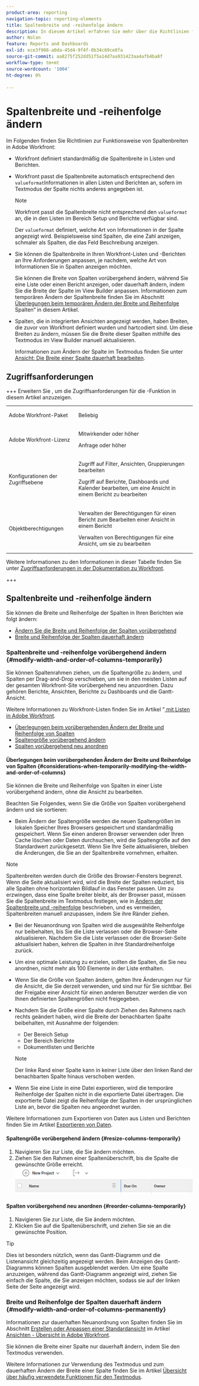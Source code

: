 ```yaml
---
product-area: reporting
navigation-topic: reporting-elements
title: Spaltenbreite und -reihenfolge ändern
description: In diesem Artikel erfahren Sie mehr über die Richtlinien für die Spaltenbreite und darüber, wie Sie die Spaltenbreite und -reihenfolge in Workfront ändern.
author: Nolan
feature: Reports and Dashboards
exl-id: ece3f908-a0da-45d4-9f4f-0b34c69ce8fa
source-git-commit: aa8275f252dd51f5a14d7aa931423aa4afb4ba8f
workflow-type: tm+mt
source-wordcount: '1004'
ht-degree: 0%

---
```


# Spaltenbreite und -reihenfolge ändern

<!-- Audited: 11/2024 -->

Im Folgenden finden Sie Richtlinien zur Funktionsweise von Spaltenbreiten in Adobe Workfront:

* Workfront definiert standardmäßig die Spaltenbreite in Listen und Berichten.
* Workfront passt die Spaltenbreite automatisch entsprechend den `valueformat`Informationen in allen Listen und Berichten an, sofern im Textmodus der Spalte nichts anderes angegeben ist.

  >[!NOTE]
  >
  >Workfront passt die Spaltenbreite nicht entsprechend den `valueformat` an, die in den Listen im Bereich Setup und Berichte verfügbar sind.

  Der `valueformat` definiert, welche Art von Informationen in der Spalte angezeigt wird. Beispielsweise sind Spalten, die eine Zahl anzeigen, schmaler als Spalten, die das Feld Beschreibung anzeigen.

* Sie können die Spaltenbreite in Ihren Workfront-Listen und -Berichten an Ihre Anforderungen anpassen, je nachdem, welche Art von Informationen Sie in Spalten anzeigen möchten.

  Sie können die Breite von Spalten vorübergehend ändern, während Sie eine Liste oder einen Bericht anzeigen, oder dauerhaft ändern, indem Sie die Breite der Spalte im View Builder anpassen. Informationen zum temporären Ändern der Spaltenbreite finden Sie im Abschnitt [Überlegungen beim temporären Ändern der Breite und Reihenfolge ](#considerations-when-temporarily-modifying-the-width-and-order-of-columns) Spalten“ in diesem Artikel.

* Spalten, die in integrierten Ansichten angezeigt werden, haben Breiten, die zuvor von Workfront definiert wurden und hartcodiert sind. Um diese Breiten zu ändern, müssen Sie die Breite dieser Spalten mithilfe des Textmodus im View Builder manuell aktualisieren.

  Informationen zum Ändern der Spalte im Textmodus finden Sie unter [Ansicht: Die Breite einer Spalte dauerhaft bearbeiten](../../../reports-and-dashboards/reports/custom-view-filter-grouping-samples/view-edit-column-width-permanently.md).

## Zugriffsanforderungen

+++ Erweitern Sie , um die Zugriffsanforderungen für die -Funktion in diesem Artikel anzuzeigen. 

<table style="table-layout:auto"> 
 <col> 
 <col> 
 <tbody> 
  <tr> 
   <td role="rowheader">Adobe Workfront-Paket</td> 
   <td> <p>Beliebig</p> </td> 
  </tr> 
  <tr> 
   <td role="rowheader">Adobe Workfront-Lizenz</strong></td> 
   <td> 
    <p>Mitwirkender oder höher</p>
    <p>Anfrage oder höher</p>
   </td>
  </tr> 
  <tr> 
   <td role="rowheader">Konfigurationen der Zugriffsebene</td> 
   <td> <p>Zugriff auf Filter, Ansichten, Gruppierungen bearbeiten</p> <p>Zugriff auf Berichte, Dashboards und Kalender bearbeiten, um eine Ansicht in einem Bericht zu bearbeiten</p>
   </td> 
  </tr> 
  <tr> 
   <td role="rowheader">Objektberechtigungen</td> 
    <td> <p>Verwalten der Berechtigungen für einen Bericht zum Bearbeiten einer Ansicht in einem Bericht</p> <p>Verwalten von Berechtigungen für eine Ansicht, um sie zu bearbeiten</p></td> 
   </td> 
  </tr> 
 </tbody> 
</table>

Weitere Informationen zu den Informationen in dieser Tabelle finden Sie unter [Zugriffsanforderungen in der Dokumentation zu Workfront](/help/quicksilver/administration-and-setup/add-users/access-levels-and-object-permissions/access-level-requirements-in-documentation.md).

+++

## Spaltenbreite und -reihenfolge ändern

Sie können die Breite und Reihenfolge der Spalten in Ihren Berichten wie folgt ändern:

* [Ändern Sie die Breite und Reihenfolge der Spalten vorübergehend](#modify-width-and-order-of-columns-temporarily)
* [Breite und Reihenfolge der Spalten dauerhaft ändern](#modify-width-and-order-of-columns-permanently)

### Spaltenbreite und -reihenfolge vorübergehend ändern {#modify-width-and-order-of-columns-temporarily}

Sie können Spaltenrahmen ziehen, um die Spaltengröße zu ändern, und Spalten per Drag-and-Drop verschieben, um sie in den meisten Listen auf der gesamten Workfront-Site vorübergehend neu anzuordnen. Dazu gehören Berichte, Ansichten, Berichte zu Dashboards und die Gantt-Ansicht.

Weitere Informationen zu Workfront-Listen finden Sie im Artikel &quot;[ mit Listen in Adobe Workfront](../../../workfront-basics/navigate-workfront/use-lists/view-items-in-a-list.md).

* [Überlegungen beim vorübergehenden Ändern der Breite und Reihenfolge von Spalten](#considerations-when-temporarily-modifying-the-width-and-order-of-columns)
* [Spaltengröße vorübergehend ändern](#resize-columns-temporarily)
* [Spalten vorübergehend neu anordnen](#reorder-columns-temporarily)

#### Überlegungen beim vorübergehenden Ändern der Breite und Reihenfolge von Spalten {#considerations-when-temporarily-modifying-the-width-and-order-of-columns}

Sie können die Breite und Reihenfolge von Spalten in einer Liste vorübergehend ändern, ohne die Ansicht zu bearbeiten.

Beachten Sie Folgendes, wenn Sie die Größe von Spalten vorübergehend ändern und sie sortieren:

* Beim Ändern der Spaltengröße werden die neuen Spaltengrößen im lokalen Speicher Ihres Browsers gespeichert und standardmäßig gespeichert. Wenn Sie einen anderen Browser verwenden oder Ihren Cache löschen oder Daten durchsuchen, wird die Spaltengröße auf den Standardwert zurückgesetzt. Wenn Sie Ihre Seite aktualisieren, bleiben die Änderungen, die Sie an der Spaltenbreite vornehmen, erhalten.

>[!NOTE]
> 
>Spaltenbreiten werden durch die Größe des Browser-Fensters begrenzt. Wenn die Seite aktualisiert wird, wird die Breite der Spalten reduziert, bis alle Spalten ohne horizontalen Bildlauf in das Fenster passen. Um zu erzwingen, dass eine Spalte breiter bleibt, als der Browser passt, müssen Sie die Spaltenbreite im Textmodus festlegen, wie in [Ändern der Spaltenbreite und -reihenfolge](#modify-width-and-order-of-columns-permanently) beschrieben, und es vermeiden, Spaltenbreiten manuell anzupassen, indem Sie ihre Ränder ziehen.
>

* Bei der Neuanordnung von Spalten wird die ausgewählte Reihenfolge nur beibehalten, bis Sie die Liste verlassen oder die Browser-Seite aktualisieren. Nachdem Sie die Liste verlassen oder die Browser-Seite aktualisiert haben, kehren die Spalten in ihre Standardreihenfolge zurück.
* Um eine optimale Leistung zu erzielen, sollten die Spalten, die Sie neu anordnen, nicht mehr als 100 Elemente in der Liste enthalten.
* Wenn Sie die Größe von Spalten ändern, gelten Ihre Änderungen nur für die Ansicht, die Sie derzeit verwenden, und sind nur für Sie sichtbar. Bei der Freigabe einer Ansicht für einen anderen Benutzer werden die von Ihnen definierten Spaltengrößen nicht freigegeben.
* Nachdem Sie die Größe einer Spalte durch Ziehen des Rahmens nach rechts geändert haben, wird die Breite der benachbarten Spalte beibehalten, mit Ausnahme der folgenden:

   * Der Bereich Setup
   * Der Bereich Berichte
   * Dokumentlisten und Berichte

  >[!NOTE]
  >
  >Der linke Rand einer Spalte kann in keiner Liste über den linken Rand der benachbarten Spalte hinaus verschoben werden.

* Wenn Sie eine Liste in eine Datei exportieren, wird die temporäre Reihenfolge der Spalten nicht in die exportierte Datei übertragen. Die exportierte Datei zeigt die Reihenfolge der Spalten in der ursprünglichen Liste an, bevor die Spalten neu angeordnet wurden.

Weitere Informationen zum Exportieren von Daten aus Listen und Berichten finden Sie im Artikel [Exportieren von Daten](../../../reports-and-dashboards/reports/creating-and-managing-reports/export-data.md).

#### Spaltengröße vorübergehend ändern {#resize-columns-temporarily}

1. Navigieren Sie zur Liste, die Sie ändern möchten.
1. Ziehen Sie den Rahmen einer Spaltenüberschrift, bis die Spalte die gewünschte Größe erreicht.\
   ![Spaltengröße ändern](assets/column-resize-350x124.png)

#### Spalten vorübergehend neu anordnen {#reorder-columns-temporarily}

1. Navigieren Sie zur Liste, die Sie ändern möchten.
1. Klicken Sie auf die Spaltenüberschrift, und ziehen Sie sie an die gewünschte Position.

>[!TIP]
>
>Dies ist besonders nützlich, wenn das Gantt-Diagramm und die Listenansicht gleichzeitig angezeigt werden. Beim Anzeigen des Gantt-Diagramms können Spalten ausgeblendet werden. Um eine Spalte anzuzeigen, während das Gantt-Diagramm angezeigt wird, ziehen Sie einfach die Spalte, die Sie anzeigen möchten, sodass sie auf der linken Seite der Seite angezeigt wird.

### Breite und Reihenfolge der Spalten dauerhaft ändern {#modify-width-and-order-of-columns-permanently}

Informationen zur dauerhaften Neuanordnung von Spalten finden Sie im Abschnitt [Erstellen oder Anpassen einer Standardansicht](../../../reports-and-dashboards/reports/reporting-elements/views-overview.md#customizing-a-standard-view) im Artikel [Ansichten - Übersicht in Adobe Workfront](../../../reports-and-dashboards/reports/reporting-elements/views-overview.md).

Sie können die Breite einer Spalte nur dauerhaft ändern, indem Sie den Textmodus verwenden.

Weitere Informationen zur Verwendung des Textmodus und zum dauerhaften Ändern der Breite einer Spalte finden Sie im Artikel [Übersicht über häufig verwendete Funktionen für den Textmodus](../../../reports-and-dashboards/reports/text-mode/understand-common-uses-text-mode.md).
